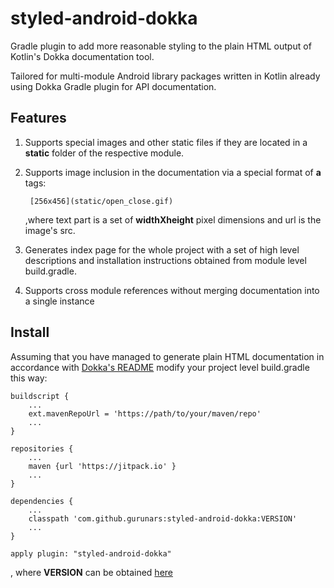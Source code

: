 # styled-android-dokka

Gradle plugin to add more reasonable styling to the plain HTML output of Kotlin's Dokka
documentation tool.

Tailored for multi-module Android library packages written in Kotlin already using Dokka Gradle
plugin for API documentation.

## Features

1. Supports special images and other static files if they are located in a **static** folder
   of the respective module.
1. Supports image inclusion in the documentation via a special format of **a** tags:

        [256x456](static/open_close.gif)

   ,where text part is a set of **widthXheight** pixel dimensions and url is the image's src.

1. Generates index page for the whole project with a set of high level descriptions and installation
   instructions obtained from module level build.gradle.
1. Supports cross module references without merging documentation into a single instance

## Install

Assuming that you have managed to generate plain HTML documentation in accordance with
[Dokka's README](https://github.com/Kotlin/dokka) modify your project level build.gradle this way:

    buildscript {
        ...
        ext.mavenRepoUrl = 'https://path/to/your/maven/repo'
        ...
    }

    repositories {
        ...
        maven {url 'https://jitpack.io' }
        ...
    }

    dependencies {
        ...
        classpath 'com.github.gurunars:styled-android-dokka:VERSION'
        ...
    }

    apply plugin: "styled-android-dokka"

, where **VERSION** can be obtained [here](https://jitpack.io/#gurunars/styled-android-dokka)
